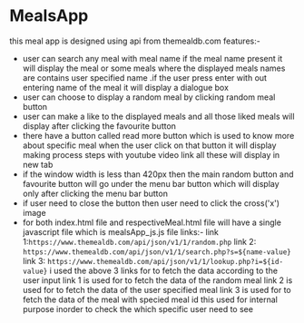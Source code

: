 # MealsApp
this meal app is designed using api from themealdb.com
features:-
  - user can search any meal with meal name if the meal name present it will display the meal or some meals where the displayed meals names are contains user specified name .if the user press enter with out entering name of the meal it will display a dialogue box
  - user can choose to display a random meal by clicking random meal button
  -  user can make a like to the displayed meals and all those liked meals will display after clicking the favourite button
  -  there have a button called read more button which is used to know more about specific meal when the user click on that button it will display making process steps with youtube video link all these will display in new tab
  -  if the window width is less than 420px then the main random button and favourite button will go under the menu bar button which will display only after clicking the menu bar button
  -  if user need to close the button then user need to click the cross('x') image
- for both index.html file and respectiveMeal.html file will have a single javascript file which is mealsApp_js.js file
links:-
link 1:`https://www.themealdb.com/api/json/v1/1/random.php`
link 2: `https://www.themealdb.com/api/json/v1/1/search.php?s=${name-value}`
link 3: `https://www.themealdb.com/api/json/v1/1/lookup.php?i=${id-value}`
i used the above 3 links for to fetch the data according to the user input
link 1 is used for to fetch the data of the  random meal
link 2 is used for to fetch  the data of the user specified meal 
link 3 is used for to fetch the data of the meal with specied meal id this used for internal purpose inorder to check the which specific  user need to see
